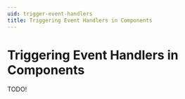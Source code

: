```yaml
---
uid: trigger-event-handlers
title: Triggering Event Handlers in Components
---
```


# Triggering Event Handlers in Components

TODO!